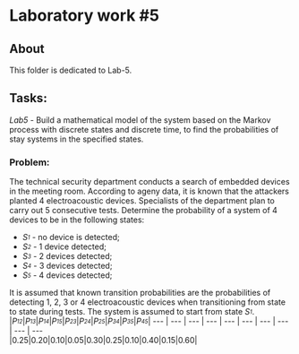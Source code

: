 # Laboratory work #5

## About

This folder is dedicated to Lab-5.

## Tasks:
_Lab5_ - Build a mathematical model of the system based on the Markov process with
discrete states and discrete time, to find the probabilities of stay
systems in the specified states. 

### Problem:

The technical security department conducts a search of embedded devices in the meeting room.
According to ageny data, it is known that the attackers planted 4 electroacoustic devices.
Specialists of the department plan to carry out 5 consecutive tests. Determine the probability 
of a system of 4 devices to be in the following states:

- _S<sub><sup>1</sub></sup>_ - no device is detected;
- _S<sub><sup>2</sub></sup>_ - 1 device detected;
- _S<sub><sup>3</sub></sup>_ - 2 devices detected;
- _S<sub><sup>4</sub></sup>_ - 3 devices detected;
- _S<sub><sup>5</sub></sup>_ - 4 devices detected;

It is assumed that known transition probabilities are the probabilities of detecting 1, 2, 3 or 4
electroacoustic devices when transitioning from state to state during tests. The system is assumed
to start from state _S<sub><sup>1</sub></sup>_.
|_P<sub><sup>12</sub></sup>_|_P<sub><sup>13</sub></sup>_|_P<sub><sup>14</sub></sup>_|_P<sub><sup>15</sub></sup>_|_P<sub><sup>23</sub></sup>_|_P<sub><sup>24</sub></sup>_|_P<sub><sup>25</sub></sup>_|_P<sub><sup>34</sub></sup>_|_P<sub><sup>35</sub></sup>_|_P<sub><sup>45</sub></sup>_|
--- | --- | --- | --- | --- | --- | --- | --- | --- | ---  
|0.25|0.20|0.10|0.05|0.30|0.25|0.10|0.40|0.15|0.60|
